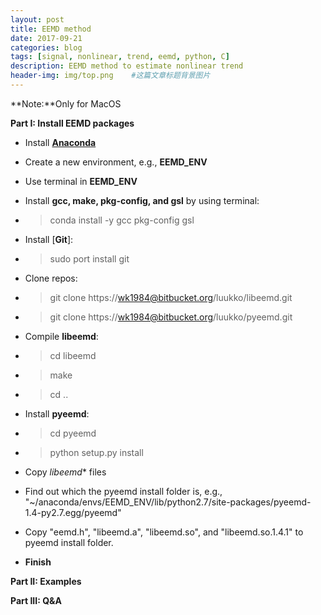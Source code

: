 ```yaml
---
layout: post
title: EEMD method
date: 2017-09-21
categories: blog
tags: [signal, nonlinear, trend, eemd, python, C]
description: EEMD method to estimate nonlinear trend
header-img: img/top.png    #这篇文章标题背景图片
---
```


**Note:**Only for MacOS

**Part I: Install EEMD packages**

* Install [**Anaconda**](https://www.anaconda.com/download/)
 *    Create a new environment, e.g., **EEMD_ENV**
 *    Use terminal in **EEMD_ENV**
* Install **gcc, make, pkg-config, and gsl** by using terminal:
 *    > conda install -y gcc pkg-config gsl
* Install [**Git**]:
 *    > sudo port install git
* Clone repos:
 *    >  git clone https://wk1984@bitbucket.org/luukko/libeemd.git
 *    >  git clone https://wk1984@bitbucket.org/luukko/pyeemd.git
* Compile **libeemd**:
 *    > cd libeemd
 *    > make
 *    > cd ..
* Install **pyeemd**:
 *    > cd pyeemd
 *    > python setup.py install
* Copy *libeemd** files 

 * Find out which the pyeemd install folder is, e.g., "~/anaconda/envs/EEMD_ENV/lib/python2.7/site-packages/pyeemd-1.4-py2.7.egg/pyeemd"
 * Copy "eemd.h", "libeemd.a", "libeemd.so", and "libeemd.so.1.4.1" to pyeemd install folder.

* **Finish** 
 
**Part II: Examples**

**Part III: Q&A**